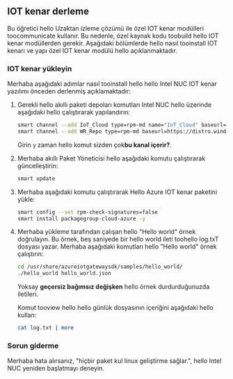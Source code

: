 ## <a name="build-iot-edge"></a>IOT kenar derleme

Bu öğretici hello Uzaktan izleme çözümü ile özel IOT kenar modülleri toocommunicate kullanır. Bu nedenle, özel kaynak kodu toobuild hello IOT kenar modüllerden gerekir. Aşağıdaki bölümlerde hello nasıl tooinstall IOT kenarı ve yapı özel IOT kenar modülü hello açıklanmaktadır.

### <a name="install-iot-edge"></a>IOT kenar yükleyin

Merhaba aşağıdaki adımlar nasıl tooinstall hello hello Intel NUC IOT kenar yazılımı önceden derlenmiş açıklamaktadır:

1. Gerekli hello akıllı paketi depoları komutları Intel NUC hello üzerinde aşağıdaki hello çalıştırarak yapılandırın:

    ```bash
    smart channel --add IoT_Cloud type=rpm-md name="IoT_Cloud" baseurl=http://iotdk.intel.com/repos/iot-cloud/wrlinux7/rcpl13/ -y
    smart channel --add WR_Repo type=rpm-md baseurl=https://distro.windriver.com/release/idp-3-xt/public_feeds/WR-IDP-3-XT-Intel-Baytrail-public-repo/RCPL13/corei7_64/
    ```

    Girin `y` zaman hello komut sizden çok**bu kanal içerir?**.

1. Merhaba akıllı Paket Yöneticisi hello aşağıdaki komutu çalıştırarak güncelleştirin:

    ```bash
    smart update
    ```

1. Merhaba aşağıdaki komutu çalıştırarak Hello Azure IOT kenar paketini yükle:

    ```bash
    smart config --set rpm-check-signatures=false
    smart install packagegroup-cloud-azure -y
    ```

1. Merhaba yükleme tarafından çalışan hello "Hello world" örnek doğrulayın. Bu örnek, beş saniyede bir hello world ileti toohello log.txT dosyası yazar. Merhaba aşağıdaki komutları hello "Hello world" örnek çalıştırın:

    ```bash
    cd /usr/share/azureiotgatewaysdk/samples/hello_world/
    ./hello_world hello_world.json
    ```

    Yoksay **geçersiz bağımsız değişken** hello örnek durdurduğunuzda iletileri.

    Komut tooview hello hello günlük dosyasının içeriğini aşağıdaki hello kullan:

    ```bash
    cat log.txt | more
    ```

### <a name="troubleshooting"></a>Sorun giderme

Merhaba hata alırsanız, "hiçbir paket kul linux geliştirme sağlar.", hello Intel NUC yeniden başlatmayı deneyin.
